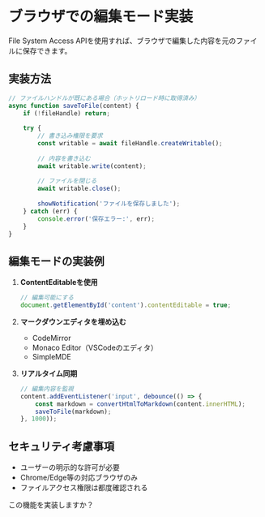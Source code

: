 # ブラウザでの編集モード実装

File System Access APIを使用すれば、ブラウザで編集した内容を元のファイルに保存できます。

## 実装方法

```javascript
// ファイルハンドルが既にある場合（ホットリロード時に取得済み）
async function saveToFile(content) {
    if (!fileHandle) return;
    
    try {
        // 書き込み権限を要求
        const writable = await fileHandle.createWritable();
        
        // 内容を書き込む
        await writable.write(content);
        
        // ファイルを閉じる
        await writable.close();
        
        showNotification('ファイルを保存しました');
    } catch (err) {
        console.error('保存エラー:', err);
    }
}
```

## 編集モードの実装例

1. **ContentEditableを使用**
   ```javascript
   // 編集可能にする
   document.getElementById('content').contentEditable = true;
   ```

2. **マークダウンエディタを埋め込む**
   - CodeMirror
   - Monaco Editor（VSCodeのエディタ）
   - SimpleMDE

3. **リアルタイム同期**
   ```javascript
   // 編集内容を監視
   content.addEventListener('input', debounce(() => {
       const markdown = convertHtmlToMarkdown(content.innerHTML);
       saveToFile(markdown);
   }, 1000));
   ```

## セキュリティ考慮事項

- ユーザーの明示的な許可が必要
- Chrome/Edge等の対応ブラウザのみ
- ファイルアクセス権限は都度確認される

この機能を実装しますか？